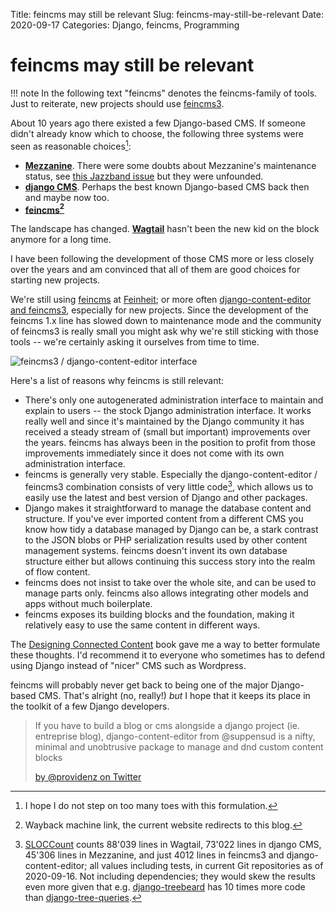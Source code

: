 Title: feincms may still be relevant
Slug: feincms-may-still-be-relevant
Date: 2020-09-17
Categories: Django, feincms, Programming

# feincms may still be relevant

!!! note
In the following text "feincms" denotes the feincms-family of tools. Just to reiterate, new
projects should use [feincms3](https://feincms3.readthedocs.io/en/latest/).

About 10 years ago there existed a few Django-based CMS. If someone didn't already know which to choose, the following three systems were seen as reasonable choices[^choices]:

- **[Mezzanine](http://mezzanine.jupo.org/)**. There were some doubts about Mezzanine's maintenance status, see [this Jazzband issue](https://github.com/jazzband-roadies/help/issues/178) but they were unfounded.
- **[django CMS](https://www.django-cms.org/)**. Perhaps the best known Django-based CMS back then and maybe now too.
- **[feincms](http://web.archive.org/web/20110925190435/http://feincms.org:80/)[^feincms-archive]**

The landscape has changed. **[Wagtail](https://wagtail.io/)** hasn't been the new kid on the block anymore for a long time.

I have been following the development of those CMS more or less closely over the years and am convinced that all of them are good choices for starting new projects.

We're still using [feincms](https://github.com/feincms/feincms/) at [Feinheit](https://feinheit.ch/); or more often [django-content-editor and feincms3](https://406.ch/writing/the-other-future-of-feincms-django-content-editor-and-feincms3/), especially for new projects. Since the development of the feincms 1.x line has slowed down to maintenance mode and the community of feincms3 is really small you might ask why we're still sticking with those tools -- we're certainly asking it ourselves from time to time.

![feincms3 / django-content-editor interface](https://406.ch/media/cabinet/2020/09/django-content-editor.png)

Here's a list of reasons why feincms is still relevant:

- There's only one autogenerated administration interface to maintain and explain to users -- the stock Django administration interface. It works really well and since it's maintained by the Django community it has received a steady stream of (small but important) improvements over the years. feincms has always been in the position to profit from those improvements immediately since it does not come with its own administration interface.
- feincms is generally very stable. Especially the django-content-editor / feincms3 combination consists of very little code[^loc], which allows us to easily use the latest and best version of Django and other packages.
- Django makes it straightforward to manage the database content and structure. If you've ever imported content from a different CMS you know how tidy a database managed by Django can be, a stark contrast to the JSON blobs or PHP serialization results used by other content management systems. feincms doesn't invent its own database structure either but allows continuing this success story into the realm of flow content.
- feincms does not insist to take over the whole site, and can be used to manage parts only. feincms also allows integrating other models and apps without much boilerplate.
- feincms exposes its building blocks and the foundation, making it relatively easy to use the same content in different ways.

The [Designing Connected Content](https://www.goodreads.com/book/show/37567459-designing-connected-content) book gave me a way to better formulate these thoughts. I'd recommend it to everyone who sometimes has to defend using Django instead of "nicer" CMS such as Wordpress.

feincms will probably never get back to being one of the major Django-based CMS. That's alright (no, really!) _but_ I hope that it keeps its place in the toolkit of a few Django developers.

> If you have to build a blog or cms alongside a django project (ie. entreprise blog), django-content-editor from @suppensud is a nifty, minimal and unobtrusive package to manage and dnd custom content blocks
>
> [by @providenz on Twitter](https://twitter.com/providenz/status/961906127477895168)

[^choices]: I hope I do not step on too many toes with this formulation.
[^feincms-archive]: Wayback machine link, the current website redirects to this blog.
[^loc]: [SLOCCount](https://dwheeler.com/sloccount/) counts 88'039 lines in Wagtail, 73'022 lines in django CMS, 45'306 lines in Mezzanine, and just 4012 lines in feincms3 and django-content-editor; all values including tests, in current Git repositories as of 2020-09-16. Not including dependencies; they would skew the results even more given that e.g. [django-treebeard](https://github.com/django-treebeard/django-treebeard) has 10 times more code than [django-tree-queries](https://406.ch/writing/django-tree-queries/).
